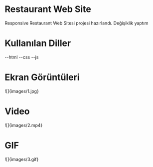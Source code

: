 # Restaurant Web Site

Responsive Restaurant Web Sitesi projesi hazırlandı.
Değişiklik yaptım

# Kullanılan Diller

--html
--css
--js

# Ekran Görüntüleri

![]{images/1.jpg}

# Video

![]{images/2.mp4}

# GIF

![]{images/3.gif}